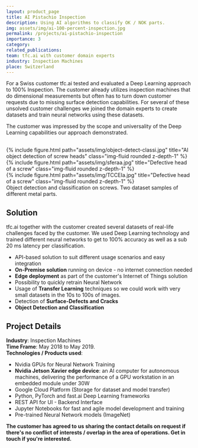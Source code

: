 ```yaml
---
layout: product_page
title: AI Pistachio Inspection
description: Using AI algorithms to classify OK / NOK parts.
img: assets/img/ai-100-percent-inspection.jpg
permalink: /projects/ai-pistachio-inspection
importance: 3
category:
related_publications: 
team: tfc.ai with customer domain experts
industry: Inspection Machines
place: Switzerland
---
```


For a Swiss customer tfc.ai tested and evaluated a Deep Learning approach to 100% Inspection. The customer already utilizes inspection machines that do dimensional measurements but often has to turn down customer requests due to missing surface detection capabilities. For several of these unsolved customer challenges we joined the domain experts to create datasets and train neural networks using these datasets.

The customer was impressed by the scope and universality of the Deep Learning capabilities our approach demonstrated.

<div class="row" style="margin-top: 30px;">
    <div class="col-sm mt-3 mt-md-0">
        {% include figure.html path="assets/img/object-detect-classi.jpg" title="AI object detection of screw heads" class="img-fluid rounded z-depth-1" %}
    </div>
    <div class="col-sm mt-3 mt-md-0">
        {% include figure.html path="assets/img/sferaa.jpg" title="Defective head of a screw" class="img-fluid rounded z-depth-1" %}
    </div>
        <div class="col-sm mt-3 mt-md-0">
        {% include figure.html path="assets/img/TCCEIa.jpg" title="Defective head of a screw" class="img-fluid rounded z-depth-1" %}
    </div>
</div>
<div class="caption">
    Object detection and classification on screws. Two dataset samples of different metal parts.
</div>

## Solution
tfc.ai together with the customer created several datasets of real-life challenges faced by the customer. We used Deep Learning technology and trained different neural networks to get to 100% accuracy as well as a sub 20 ms latency per classification.

- API-based solution to suit different usage scenarios and easy integration
- **On-Premise solution** running on device - no internet connection needed
- **Edge deployment** as part of the customer's Internet of Things solution
- Possibility to quickly retrain Neural Network
- Usage of **Transfer Learning** techniques so we could work with very small datasets in the 10s to 100s of images.
- Detection of **Surface-Defects and Cracks**
- **Object Detection and Classification**

## Project Details
**Industry**: Inspection Machines<br />
**Time Frame**: May 2018 to May 2019.<br />
**Technologies / Products used**:<br />
- Nvidia GPUs for Neural Network Training
- **Nvidia Jetson Xavier edge device**: an AI computer for autonomous machines, delivering the performance of a GPU workstation in an embedded module under 30W
- Google Cloud Platform (Storage for dataset and model transfer)
- Python, PyTorch and fast.ai Deep Learning frameworks
- REST API for UI - Backend Interface
- Jupyter Notebooks for fast and agile model development and training
- Pre-trained Neural Network models (ImageNet)




**The customer has agreed to us sharing the contact details on request if there's no conflict of interests / overlap in the area of operations. Get in touch if you're interested.**

